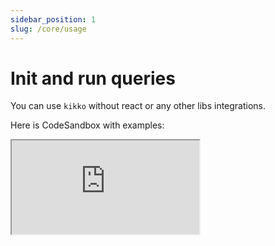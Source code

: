 ```yaml
---
sidebar_position: 1
slug: /core/usage
---
```


# Init and run queries

You can use `kikko` without react or any other libs integrations.

Here is CodeSandbox with examples:

<iframe
  src="https://codesandbox.io/embed/kikko-typescript-basic-example-mo1ie4?fontsize=14&hidenavigation=1&theme=dark&view=editor"
  style={{
    width: "100%",
    height: 500,
    border: 0,
    borderRadius: 4,
    overflow: "hidden"
  }}
  title="Kikko typescript basic example"
  allow="accelerometer; ambient-light-sensor; camera; encrypted-media; geolocation; gyroscope; hid; microphone; midi; payment; usb; vr; xr-spatial-tracking"
  sandbox="allow-forms allow-modals allow-popups allow-presentation allow-same-origin allow-scripts"
/>

## Init Kikko

```typescript
const db = await initDbClient({
  dbName: "helloWorld4",
  dbBackend: absurdWebBackend({
    wasmUrl: "https://kikko-doc.netlify.app/wasm/sql-wasm.wasm",
  }),
  plugins: [
    // migrationsPlugin({ migrations: [] }), // Uncomment if you need migration support
    // reactiveQueriesPlugin() // Uncomment if you want to use listenQueries()
  ],
});
```

## Run queries

```typescript
// One query
const title = "title";
const content = "content";
const title2 = "title2";
const content2 = "content2";

await db.runQuery(
  sql`INSERT INTO ${sql.table`notes`}(id, title) VALUES(${title}, ${content})`
);

// Multiple queries

await db.runQueries([
  sql`INSERT INTO ${sql.table`notes`}(id, title) VALUES(${title}, ${content})`,
  sql`INSERT INTO ${sql.table`notes`}(id, title) VALUES(${title2}, ${content2})`,
]);

// You can also suppress log

await withSuppressedLog(db).runQueries([
  sql`INSERT INTO ${sql.table`notes`}(id, title) VALUES(${title}, ${content})`,
  sql`INSERT INTO ${sql.table`notes`}(id, title) VALUES(${title2}, ${content2})`,
]);

// Atomic transaction

await db.runInAtomicTransaction(async (scope) => {
  scope.addQuery(sql`DELETE FROM ${sql.table`comments`}`);

  await new Promise((resolve) => {
    setTimeout(() => resolve(), 2000);
  });

  scope.addQuery(sql`DELETE FROM ${sql.table`notes`}`);
});

// Usual transaction

await db.runInTransaction(async (db) => {
  await db.runQueries([
    sql`INSERT INTO notes(id, title) VALUES(${title}, ${content})`,
    sql`INSERT INTO notes(id, title) VALUES(${title2}, ${content2})`,
  ]);

  db.runAfterTransactionCommitted(() => {
    console.log("Notes created!");
  });
});
```
